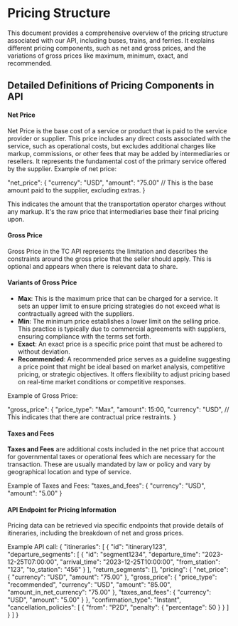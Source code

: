 # Pricing Structure
This document provides a comprehensive overview of the pricing structure associated with our API, including buses, trains, and ferries. It explains different pricing components, such as net and gross prices, and the variations of gross prices like maximum, minimum, exact, and recommended.
## Detailed Definitions of Pricing Components in API

#### Net Price
Net Price is the base cost of a service or product that is paid to the service provider or supplier. This price includes any direct costs associated with the service, such as operational costs, but excludes additional charges like markup, commissions, or other fees that may be added by intermediaries or resellers. It represents the fundamental cost of the primary service offered by the supplier.
Example of net price:

"net_price": {
    "currency": "USD",
    "amount": "75.00"  // This is the base amount paid to the supplier, excluding extras.
}

This indicates the amount that the transportation operator charges without any markup. It's the raw price that intermediaries base their final pricing upon.
#### Gross Price 
Gross Price in the TC API represents the limitation and describes the constraints around the gross price that the seller should apply. This is optional and appears when there is relevant data to share.
#### Variants of Gross Price
- **Max**: This is the maximum price that can be charged for a service. It sets an upper limit to ensure pricing strategies do not exceed what is contractually agreed with the suppliers.
- **Min**: The minimum price establishes a lower limit on the selling price. This practice is typically due to commercial agreements with suppliers, ensuring compliance with the terms set forth.
- **Exact**: An exact price is a specific price point that must be adhered to without deviation.
- **Recommended**: A recommended price serves as a guideline suggesting a price point that might be ideal based on market analysis, competitive pricing, or strategic objectives. It offers flexibility to adjust pricing based on real-time market conditions or competitive responses.

Example of Gross Price:

"gross_price": {
    "price_type": "Max",
    "amount": 15:00,
    "currency": "USD", // This indicates that there are contractual price restraints.
}

#### Taxes and Fees
**Taxes and Fees** are additional costs included in the net price that account for governmental taxes or operational fees which are necessary for the transaction. These are usually mandated by law or policy and vary by geographical location and type of service.

Example of Taxes and Fees:
"taxes_and_fees": {
    "currency": "USD",
    "amount": "5.00"
}
#### API Endpoint for Pricing Information
Pricing data can be retrieved via specific endpoints that provide details of itineraries, including the breakdown of net and gross prices.

Example API call:
{
    "itineraries": [
        {
            "id": "itinerary123",
            "departure_segments": [
                {
                    "id": "segment1234",
                    "departure_time": "2023-12-25T07:00:00",
                    "arrival_time": "2023-12-25T10:00:00",
                    "from_station": "123",
                    "to_station": "456"
                }
            ],
            "return_segments": [],
            "pricing": {
                "net_price": {
                    "currency": "USD",
                    "amount": "75.00"
                },
                "gross_price": {
                    "price_type": "recommended",
                    "currency": "USD",
                    "amount": "85.00",
                    "amount_in_net_currency": "75.00"
                },
                "taxes_and_fees": {
                    "currency": "USD",
                    "amount": "5.00"
                }
            },
            "confirmation_type": "Instant",
            "cancellation_policies": [
                {
                    "from": "P2D",
                    "penalty": {
                        "percentage": 50
                    }
                }
            ]
        }
    ]
}
